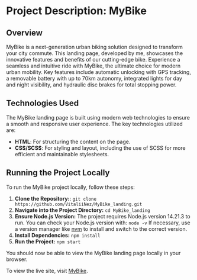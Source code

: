 # Project Description: MyBike

## Overview

MyBike is a next-generation urban biking solution designed to transform your city commute. This landing page, developed by me, showcases the innovative features and benefits of our cutting-edge bike. Experience a seamless and intuitive ride with MyBike, the ultimate choice for modern urban mobility. Key features include automatic unlocking with GPS tracking, a removable battery with up to 70km autonomy, integrated lights for day and night visibility, and hydraulic disc brakes for total stopping power.

## Technologies Used

The MyBike landing page is built using modern web technologies to ensure a smooth and responsive user experience. The key technologies utilized are:

- **HTML**: For structuring the content on the page.
- **CSS/SCSS**: For styling and layout, including the use of SCSS for more efficient and maintainable stylesheets.

## Running the Project Locally

To run the MyBike project locally, follow these steps:

1. **Clone the Repository:**:
   `git clone https://github.com/VitaliiNez/MyBike_landing.git`
2. **Navigate into the Project Directory:**
   `cd MyBike_landing`
3. **Ensure Node.js Version:**
   The project requires Node.js version 14.21.3 to run. You can check your Node.js version with:
   `node -v`
   If necessary, use a version manager like [nvm](https://github.com/nvm-sh/nvm/) to install and switch to the correct version.
4. **Install Dependencies:**
   `npm install`
5. **Run the Project:**
   `npm start`

You should now be able to view the MyBike landing page locally in your browser.

To view the live site, visit [MyBike](https://VitaliiNez.github.io/MyBike_landing/).
